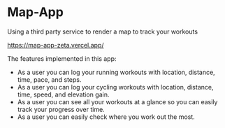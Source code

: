 # Map-App
Using a third party service to render a map to track your workouts 

https://map-app-zeta.vercel.app/

The features implemented in this app:
  -  As a user you can log your running workouts with location, distance, time, pace, and steps. 
  -  As a user you can log your cycling workouts with location, distance, time, speed, and elevation gain. 
  -  As a user you can see all your workouts at a glance so you can easily track your progress over time.
  -  As a user you can easily check where you work out the most.
 
